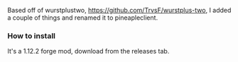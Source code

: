 Based off of wurstplustwo, https://github.com/TrvsF/wurstplus-two, I added a couple of things and renamed it to pineapleclient.
### How to install
It's a 1.12.2 forge mod, download from the releases tab.
